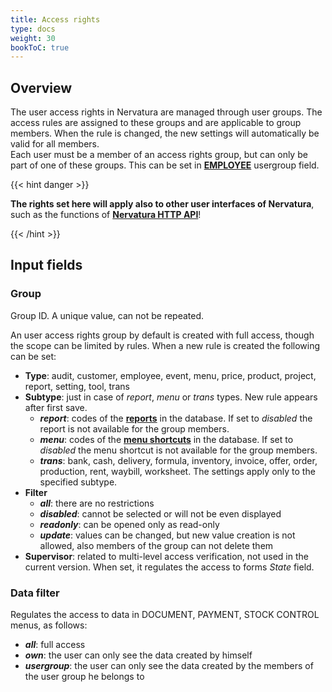 ```yaml
---
title: Access rights
type: docs
weight: 30
bookToC: true
---
```


## Overview

The user access rights in Nervatura are managed through user groups. The access rules are assigned to these groups and are applicable to group members. When the rule is changed, the new settings will automatically be valid for all members.<br />
Each user must be a member of an access rights group, but can only be part of one of these groups.  This can be set in [**EMPLOYEE**](/docs/client/resources/employee) usergroup field.

{{< hint danger >}}

**The rights set here will apply also to other user interfaces of Nervatura**, such as the functions of [**Nervatura HTTP API**](/docs/service/api)!

{{< /hint >}}

## Input fields

### Group
Group ID. A unique value, can not be repeated.

An user access rights group by default is created with full access, though the scope can be limited by rules. When a new rule is created the following can be set:
- **Type**: audit, customer, employee, event, menu, price, product, project, report, setting, tool, trans
- **Subtype**: just in case of *report*, *menu* or *trans* types. New rule appears after first save.
  - ***report***: codes of the [**reports**](/docs/client/program/report) in the database. If set to *disabled* the report is not available for the group members.
  - ***menu***: codes of the [**menu shortcuts**](/docs/client/settings/uimenu) in the database. If set to <i>disabled</i> the menu shortcut is not available for the group members.
  - ***trans***: bank, cash, delivery, formula, inventory, invoice, offer, order, production, rent, waybill, worksheet. The settings apply only to the specified subtype.
- **Filter**
  - ***all***: there are no restrictions
  - ***disabled***: cannot be selected or will not be even displayed
  - ***readonly***: can be opened only as read-only
  - ***update***: values ​​can be changed, but new value creation is not allowed, also members of the group can not delete them
- **Supervisor**: related to multi-level access verification, not used in the current version. When set, it regulates the access to forms *State* field.

### Data filter
Regulates the access to data in DOCUMENT, PAYMENT, STOCK CONTROL menus, as follows:
- ***all***: full access
- ***own***: the user can only see the data created by himself
- ***usergroup***: the user can only see the data created by the members of the user group he belongs to
